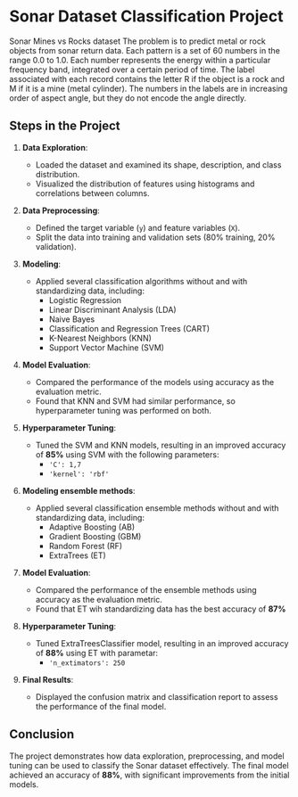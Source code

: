 # Sonar Dataset Classification Project

Sonar Mines vs Rocks dataset
The problem is to predict metal or rock objects from sonar return data. Each pattern is a set of 60 numbers in the range
0.0 to 1.0. Each number represents the energy within a particular frequency band, integrated over a certain period of time.
The label associated with each record contains the letter R if the object is a rock and M if it is a mine (metal cylinder).
The numbers in the labels are in increasing order of aspect angle, but they do not encode the angle directly.

## Steps in the Project

1. **Data Exploration**:
    - Loaded the dataset and examined its shape, description, and class distribution.
    - Visualized the distribution of features using histograms and correlations between columns.

2. **Data Preprocessing**:
    - Defined the target variable (`y`) and feature variables (`X`).
    - Split the data into training and validation sets (80% training, 20% validation).

3. **Modeling**:
    - Applied several classification algorithms without and with standardizing data, including:
      - Logistic Regression
      - Linear Discriminant Analysis (LDA)
      - Naive Bayes
      - Classification and Regression Trees (CART)
      - K-Nearest Neighbors (KNN)
      - Support Vector Machine (SVM)

4. **Model Evaluation**:
    - Compared the performance of the models using accuracy as the evaluation metric.
    - Found that KNN and SVM had similar performance, so hyperparameter tuning was performed on both.

5. **Hyperparameter Tuning**:
    - Tuned the SVM and KNN models, resulting in an improved accuracy of **85%** using SVM with the following parameters:
      - `'C': 1,7`
      - `'kernel': 'rbf'`

6. **Modeling ensemble methods**:
    - Applied several classification ensemble methods without and with standardizing data, including:
      - Adaptive Boosting (AB)
      - Gradient Boosting (GBM)
      - Random Forest (RF)
      - ExtraTrees (ET)

7. **Model Evaluation**:
    - Compared the performance of the ensemble methods using accuracy as the evaluation metric.
    - Found that ET wih standardizing data has the best accuracy of **87%** 

7. **Hyperparameter Tuning**:
    - Tuned ExtraTreesClassifier model, resulting in an improved accuracy of **88%** using ET with parametar:
      - `'n_extimators': 250`

6. **Final Results**:
    - Displayed the confusion matrix and classification report to assess the performance of the final model.


## Conclusion

The project demonstrates how data exploration, preprocessing, and model tuning can be used to classify the Sonar dataset effectively. The final model achieved an accuracy of **88%**, with significant improvements from the initial models.
